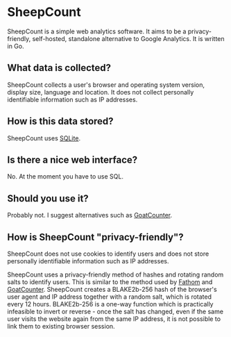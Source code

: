 # SheepCount

SheepCount is a simple web analytics software. It aims to be a privacy-friendly, self-hosted, standalone alternative to Google Analytics. It is written in Go.

## What data is collected?

SheepCount collects a user's browser and operating system version, display size, language and location. It does not collect personally identifiable information such as IP addresses.

## How is this data stored?

SheepCount uses [SQLite](https://www.sqlite.org/).

## Is there a nice web interface?

No. At the moment you have to use SQL.

## Should you use it?

Probably not. I suggest alternatives such as [GoatCounter](http://goatcounter.com/).

## How is SheepCount "privacy-friendly"?

SheepCount does not use cookies to identify users and does not store personally identifiable information such as IP addresses.

SheepCount uses a privacy-friendly method of hashes and rotating random salts to identify users.
This is similar to the method used by [Fathom](https://usefathom.com/data) and [GoatCounter](https://github.com/arp242/goatcounter/blob/master/docs/sessions.markdown).
SheepCount creates a BLAKE2b-256 hash of the browser's user agent and IP address together with a random salt, which is rotated every 12 hours.
BLAKE2b-256 is a one-way function which is practically infeasible to invert or reverse - once the salt has changed, even if the same user visits the website again from the same IP address, it is not possible to link them to existing browser session.
